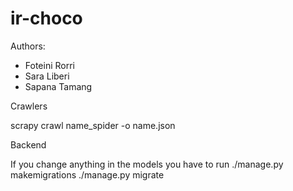 # ir-choco
Authors:
- Foteini Rorri
- Sara Liberi
- Sapana Tamang


Crawlers

scrapy crawl name_spider -o name.json

Backend

If you change anything in the models you have to run 
./manage.py makemigrations
./manage.py migrate     